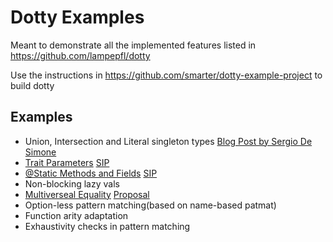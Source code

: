 # Dotty Examples

Meant to demonstrate all the implemented features listed in https://github.com/lampepfl/dotty

Use the instructions in https://github.com/smarter/dotty-example-project to build dotty

## Examples
- Union, Intersection and Literal singleton types [Blog Post by Sergio De Simone](https://www.infoq.com/news/2015/10/dotty-scala-bootstraps)
- [Trait Parameters](TraitParameters.scala) [SIP](http://docs.scala-lang.org/sips/pending/trait-parameters.html)
- [@Static Methods and Fields](StaticMethods.scala) [SIP](https://github.com/DarkDimius/scala.github.com/blob/664bc155d57af49ec4eb5eb7a7fbb078042d77f5/sips/pending/_posts/2016-01-11-static-members.md)
- Non-blocking lazy vals
- [Multiverseal Equality](MultiversalEquality.scala) [Proposal](https://github.com/lampepfl/dotty/issues/1247)
- Option-less pattern matching(based on name-based patmat)
- Function arity adaptation
- Exhaustivity checks in pattern matching
